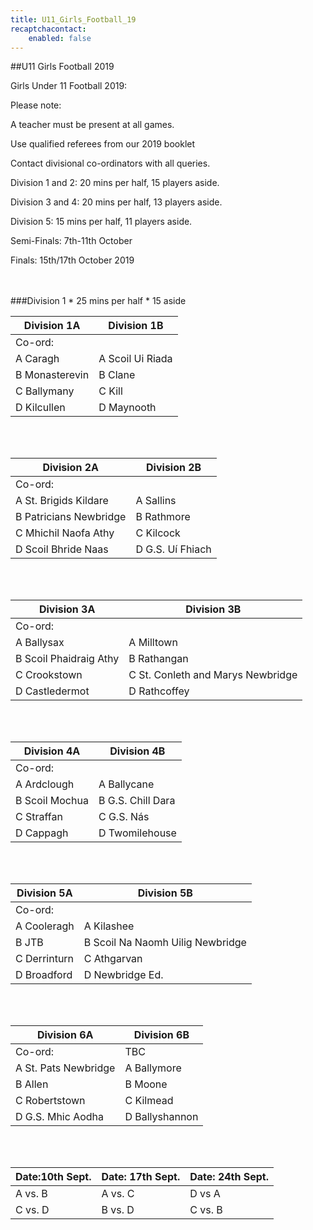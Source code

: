 ```yaml
---
title: U11_Girls_Football_19
recaptchacontact:
    enabled: false
---
```


##U11 Girls Football 2019
<p>Girls Under 11 Football 2019: </p>
<p>Please note:</p>
<p>A teacher must be present at all games.</p>
<p>Use qualified referees from our 2019 booklet</p>
<p>Contact divisional co-ordinators with all queries.</p>
<p>Division 1 and 2: 20 mins per half, 15 players aside.</p>
<p>Division 3 and 4: 20 mins per half, 13 players aside.</p>
<p>Division 5: 15 mins per half, 11 players aside.</p>
<p>Semi-Finals: 7th-11th October</p>
<p>Finals: 15th/17th October 2019</p>
<br>
<br>
###Division 1
* 25 mins per half 
* 15 aside

| Division 1A  | Division 1B |
|--------------|-------------|
|Co-ord: |
|A Caragh |A Scoil Ui Riada |
|B Monasterevin| B Clane |
|C Ballymany | C Kill |
|D Kilcullen | D Maynooth |

<br>
<br>

|Division 2A | Division 2B |
|---------------|----------------|
|Co-ord: |
|A St. Brigids Kildare | A Sallins |
|B Patricians Newbridge | B Rathmore |
|C Mhichil Naofa Athy |C Kilcock |
|D Scoil Bhride Naas |D G.S. Uí Fhiach |

<br>
<br>

|Division 3A| Division 3B|
|---------------|---------------|
|Co-ord: |
|A Ballysax |A Milltown ||
|B Scoil Phaidraig Athy |B Rathangan ||
|C Crookstown|C St. Conleth and Marys Newbridge |
|D Castledermot |D Rathcoffey |

<br>
<br>

|Division 4A| Division 4B|
|---------------|---------------|
|Co-ord:|
|A Ardclough |A Ballycane|
|B Scoil Mochua | B G.S. Chill Dara |
|C Straffan |C G.S. Nás |
|D Cappagh |D Twomilehouse |

<br>
<br>

|Division 5A | Division 5B |
|---------------|----------------|
|Co-ord:|
|A Cooleragh| A Kilashee |
|B JTB | B Scoil Na Naomh Uilig Newbridge |
|C Derrinturn | C Athgarvan |
|D Broadford |D Newbridge Ed. |

<br>
<br>

|Division 6A| Division 6B|
|---------------|----------------|
|Co-ord:| TBC |
|A St. Pats Newbridge | A Ballymore |
|B Allen | B Moone |
|C Robertstown |C Kilmead |
|D G.S. Mhic Aodha| D Ballyshannon|

<br>
<br>

|Date:10th Sept. |Date: 17th Sept. | Date: 24th Sept. |
|--------|--------|--------|
|A vs. B | A vs. C| D vs A |
|C vs. D | B vs. D | C vs. B |